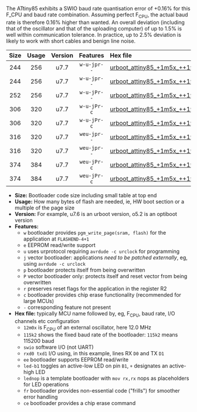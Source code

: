 The ATtiny85 exhibits a SWIO baud rate quantisation error of +0.16% for this F_CPU and baud rate combination. Assuming perfect F<sub>CPU</sub>, the actual baud rate is therefore 0.16% higher than wanted. An overall deviation (including that of the oscillator and that of the uploading computer) of up to 1.5% is well within communication tolerance. In practice, up to 2.5% deviation is likely to work with short cables and benign line noise.

|Size|Usage|Version|Features|Hex file|
|:-:|:-:|:-:|:-:|:--|
|244|256|u7.7|`w-u-jpr--`|[urboot_attiny85_+1m5x_++19k2_swio_rxb4_txb3_led+b1.hex](https://raw.githubusercontent.com/stefanrueger/urboot.hex/main/mcus/attiny85/external_oscillator/fcpu_+1m5x/br_++19k2/urboot_attiny85_+1m5x_++19k2_swio_rxb4_txb3_led+b1.hex)|
|244|256|u7.7|`w-u-jpr--`|[urboot_attiny85_+1m5x_++19k2_swio_rxb4_txb3_lednop.hex](https://raw.githubusercontent.com/stefanrueger/urboot.hex/main/mcus/attiny85/external_oscillator/fcpu_+1m5x/br_++19k2/urboot_attiny85_+1m5x_++19k2_swio_rxb4_txb3_lednop.hex)|
|252|256|u7.7|`w-u-jPr--`|[urboot_attiny85_+1m5x_++19k2_swio_rxb4_txb3.hex](https://raw.githubusercontent.com/stefanrueger/urboot.hex/main/mcus/attiny85/external_oscillator/fcpu_+1m5x/br_++19k2/urboot_attiny85_+1m5x_++19k2_swio_rxb4_txb3.hex)|
|306|320|u7.7|`w-u-jPr-c`|[urboot_attiny85_+1m5x_++19k2_swio_rxb4_txb3_led+b1_fr_ce.hex](https://raw.githubusercontent.com/stefanrueger/urboot.hex/main/mcus/attiny85/external_oscillator/fcpu_+1m5x/br_++19k2/urboot_attiny85_+1m5x_++19k2_swio_rxb4_txb3_led+b1_fr_ce.hex)|
|306|320|u7.7|`w-u-jPr-c`|[urboot_attiny85_+1m5x_++19k2_swio_rxb4_txb3_lednop_fr_ce.hex](https://raw.githubusercontent.com/stefanrueger/urboot.hex/main/mcus/attiny85/external_oscillator/fcpu_+1m5x/br_++19k2/urboot_attiny85_+1m5x_++19k2_swio_rxb4_txb3_lednop_fr_ce.hex)|
|316|320|u7.7|`weu-jpr--`|[urboot_attiny85_+1m5x_++19k2_swio_rxb4_txb3_ee_led+b1.hex](https://raw.githubusercontent.com/stefanrueger/urboot.hex/main/mcus/attiny85/external_oscillator/fcpu_+1m5x/br_++19k2/urboot_attiny85_+1m5x_++19k2_swio_rxb4_txb3_ee_led+b1.hex)|
|316|320|u7.7|`weu-jpr--`|[urboot_attiny85_+1m5x_++19k2_swio_rxb4_txb3_ee_lednop.hex](https://raw.githubusercontent.com/stefanrueger/urboot.hex/main/mcus/attiny85/external_oscillator/fcpu_+1m5x/br_++19k2/urboot_attiny85_+1m5x_++19k2_swio_rxb4_txb3_ee_lednop.hex)|
|374|384|u7.7|`weu-jPr-c`|[urboot_attiny85_+1m5x_++19k2_swio_rxb4_txb3_ee_led+b1_fr_ce.hex](https://raw.githubusercontent.com/stefanrueger/urboot.hex/main/mcus/attiny85/external_oscillator/fcpu_+1m5x/br_++19k2/urboot_attiny85_+1m5x_++19k2_swio_rxb4_txb3_ee_led+b1_fr_ce.hex)|
|374|384|u7.7|`weu-jPr-c`|[urboot_attiny85_+1m5x_++19k2_swio_rxb4_txb3_ee_lednop_fr_ce.hex](https://raw.githubusercontent.com/stefanrueger/urboot.hex/main/mcus/attiny85/external_oscillator/fcpu_+1m5x/br_++19k2/urboot_attiny85_+1m5x_++19k2_swio_rxb4_txb3_ee_lednop_fr_ce.hex)|

- **Size:** Bootloader code size including small table at top end
- **Usage:** How many bytes of flash are needed, ie, HW boot section or a multiple of the page size
- **Version:** For example, u7.6 is an urboot version, o5.2 is an optiboot version
- **Features:**
  + `w` bootloader provides `pgm_write_page(sram, flash)` for the application at `FLASHEND-4+1`
  + `e` EEPROM read/write support
  + `u` uses urprotocol requiring `avrdude -c urclock` for programming
  + `j` vector bootloader: applications *need to be patched externally*, eg, using `avrdude -c urclock`
  + `p` bootloader protects itself from being overwritten
  + `P` vector bootloader only: protects itself and reset vector from being overwritten
  + `r` preserves reset flags for the application in the register R2
  + `c` bootloader provides chip erase functionality (recommended for large MCUs)
  + `-` corresponding feature not present
- **Hex file:** typically MCU name followed by, eg, F<sub>CPU</sub>, baud rate, I/O channels etc configuration
  + `12m0x` is F<sub>CPU</sub> of an external oscillator, here 12.0 MHz
  + `115k2` shows the fixed baud rate of the bootloader: `115k2` means 115200 baud
  + `swio` software I/O (not UART)
  + `rxd0 txd1` I/O using, in this example, lines RX `D0` and TX `D1`
  + `ee` bootloader supports EEPROM read/write
  + `led-b1` toggles an active-low LED on pin `B1`, `+` designates an active-high LED
  + `lednop` is a template bootloader with `mov rx,rx` nops as placeholders for LED operations
  + `fr` bootloader provides non-essential code ("frills") for smoother error handling
  + `ce` bootloader provides a chip erase command
